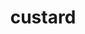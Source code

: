 ---
layout: smileys&emotion
title: custard
emoji: custard
permalink: 🍮.html
image: assets/img/3moji/custard.png
---